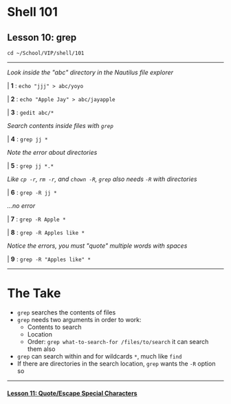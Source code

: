 # Shell 101
## Lesson 10: grep

`cd ~/School/VIP/shell/101`

___

*Look inside the "abc" directory in the Nautilus file explorer*

| **1** : `echo "jjj" > abc/yoyo`

| **2** : `echo "Apple Jay" > abc/jayapple`

| **3** : `gedit abc/*`

*Search contents inside files with `grep`*

| **4** : `grep jj *`

*Note the error about directories*

| **5** : `grep jj *.*`

*Like `cp -r`, `rm -r`, and `chown -R`, `grep` also needs `-R` with directories*

| **6** : `grep -R jj *`

*...no error*

| **7** : `grep -R Apple *`

| **8** : `grep -R Apples like *`

*Notice the errors, you must "quote" multiple words with spaces*

| **9** : `grep -R "Apples like" *`

___

# The Take

- `grep` searches the contents of files
- `grep` needs two arguments in order to work:
  - Contents to search
  - Location
  - Order: `grep what-to-search-for /files/to/search`
  it can search them also
- `grep` can search within and for wildcards `*`, much like `find`
- If there are directories in the search location, `grep` wants the `-R` option so

___

#### [Lesson 11: Quote/Escape Special Characters](https://github.com/inkVerb/vip/blob/master/101-shell/Lesson-11.md)
